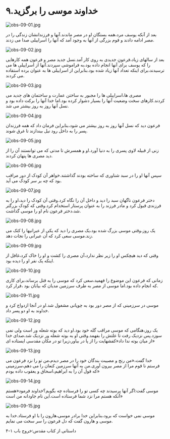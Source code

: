 ۹.خداوند موسی را برگزید
=======================

![obs-09-01.jpg](/var/www/vhosts/door43.org/httpdocs/data/gitrepo/media/en/obs/obs-09-01.jpg "obs-09-01.jpg")

بعد از آنکه یوسف مرد،همه بستگان او در مصر ماندند.آنها و فرزندانشان زندگی
را در مصر ادامه دادند و قوم بزرگی از آنها به وجود آمد که آنها را
اسراييلی صدا می زدند.

![obs-09-02.jpg](/var/www/vhosts/door43.org/httpdocs/data/gitrepo/media/en/obs/obs-09-02.jpg "obs-09-02.jpg")

بعد از سالهای زیاد،فرعونِ جدیدی به روی کار آمد.نسل جدید مصر و فرعون همه
کارهایی را که یوسف برای آنها انجام داده بود،به فراموشی سپردند.آنها از
اسراییلی ها می ترسیدند،برای اینکه تعداد آنها زیاد شده بود.بنابراین از
اسراییلی ها به عنوان برده استفاده می کردند.

![obs-09-03.jpg](/var/www/vhosts/door43.org/httpdocs/data/gitrepo/media/en/obs/obs-09-03.jpg "obs-09-03.jpg")

مصری ها،اسراییلی ها را مجبور به ساختن عمارت و ساختمان های جدید می
کردند.کارهای سخت وضعیت آنها را بسیار دشوار کرده بود.اما خدا آنها را برکت
داده بود و نسل آنها روز به روز بیشتر می شد.

![obs-09-04.jpg](/var/www/vhosts/door43.org/httpdocs/data/gitrepo/media/en/obs/obs-09-04.jpg "obs-09-04.jpg")

فرعون دید که نسل آنها روز به روز بیشتر می شود،بنابراین فرمان داد که همه
فرزندان پسر را به داخل رود نیل بیندازند تا غرق شوند.

![obs-09-05.jpg](/var/www/vhosts/door43.org/httpdocs/data/gitrepo/media/en/obs/obs-09-05.jpg "obs-09-05.jpg")

زنی از قبیله لاوی پسری را به دنیا آورد.او و همسرش تا مدتی که می توانستند
آن را از دید مصری ها پنهان کردند.

![obs-09-06.jpg](/var/www/vhosts/door43.org/httpdocs/data/gitrepo/media/en/obs/obs-09-06.jpg "obs-09-06.jpg")

سپس آنها او را در سبد شناوری که ساخته بودند گذاشتند.خواهر آن کودک از دور
مراقب بود که چه بر سر کودک می آید.

![obs-09-07.jpg](/var/www/vhosts/door43.org/httpdocs/data/gitrepo/media/en/obs/obs-09-07.jpg "obs-09-07.jpg")

دختر فرعون ناگهان سبد را دید و داخل آن را نگاه کرد.وقتی آن کودک را
دید،او را به فرزندی قبول کرد و مادر فرزند را به عنوان پرستار استخدام
کرد.وقتی که کودک بزرگتر شد،دختر فرعون نام او را موسی گذاشت.

![obs-09-08.jpg](/var/www/vhosts/door43.org/httpdocs/data/gitrepo/media/en/obs/obs-09-08.jpg "obs-09-08.jpg")

یک روز،وقتی موسی بزرگ شده بود،یک مصری را دید که یکی از عبرانیها را کتک
می زند.موسی سعی کرد که آن عبرانی را نجات دهد.

![obs-09-09.jpg](/var/www/vhosts/door43.org/httpdocs/data/gitrepo/media/en/obs/obs-09-09.jpg "obs-09-09.jpg")

وقتی که دید هیچکس او را زیر نظر ندارد،آن مصری را کشت و او را خاک
کرد،غافل از اینکه یک نفر او را دیده بود.

![obs-09-10.jpg](/var/www/vhosts/door43.org/httpdocs/data/gitrepo/media/en/obs/obs-09-10.jpg "obs-09-10.jpg")

زمانی که فرعون این موضوع را فهمید،سعی کرد که موسی را به قتل برساند،برای
کاری که انجام داده بود.اما موسی از مصر به طرف سرزمین مدیان که بیابان بود
،فرار کرد.

![obs-09-11.jpg](/var/www/vhosts/door43.org/httpdocs/data/gitrepo/media/en/obs/obs-09-11.jpg "obs-09-11.jpg")

موسی در سرزمینی که از مصر دور بود به چوپانی مشغول شد.او در آنجا ازدواج
کرد و خداوند به او دو پسر داد.

![obs-09-12.jpg](/var/www/vhosts/door43.org/httpdocs/data/gitrepo/media/en/obs/obs-09-12.jpg "obs-09-12.jpg")

یک روز،هنگامی که موسی مراقب گله خود بود.او دید که بوته شعله ور است ولی
نمی سوزد.پس نزدیک رفت تا علتش را بفهمد.وقتی او به بوته شعله ور نزدیک
شد،صدای خدا از میان بوته ندا داد«کفشهایت را از پا در بیاور،زیرا تو در
مکان مقدسی ایستاده ای»

![obs-09-13.jpg](/var/www/vhosts/door43.org/httpdocs/data/gitrepo/media/en/obs/obs-09-13.jpg "obs-09-13.jpg")

خدا گفت،«من رنج و مصیبت بندگان خود را در مصر دیدم،من تو را نزد فرعون می
فرستم نا قوم مرا از مصر بیرون آوری.من به آنها سرزمین کنعان را می
دهم،سرزمینی که قول آن را به ابراهیم،اسحاق و یعقوب داده بودم»

![obs-09-14.jpg](/var/www/vhosts/door43.org/httpdocs/data/gitrepo/media/en/obs/obs-09-14.jpg "obs-09-14.jpg")

موسی گفت:اگر آنها پرسیدند چه کسی تو را فرستاده چه بگویم؟خداوند
فرمود«هستم آنکه هستم مرا نزد شما فرستاده است.این نام جاودانه من است»

![obs-09-15.jpg](/var/www/vhosts/door43.org/httpdocs/data/gitrepo/media/en/obs/obs-09-15.jpg "obs-09-15.jpg")

موسی نمی خواست که برود،بنابراین خدا برادر موسی،هارون را با او فرستاد.خدا
به موسی و هارون گفت که دل فرعون را سر سخت می نمایم.

داستانی از کتاب مقدس:خروج باب ۱-۴
